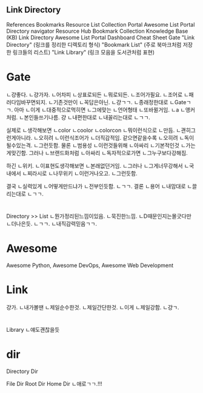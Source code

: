 Link Directory
---
References
Bookmarks
Resource List
Collection
Portal
Awesome List
Portal
Directory
navigator
Resource Hub
Bookmark Collection
Knowledge Base (KB)
Link Directory
Awesome List
Portal
Dashboard
Cheat Sheet
Gate
"Link Directory" (링크를 정리한 디렉토리 형식)
"Bookmark List" (주로 북마크처럼 저장한 링크들의 리스트)
"Link Library" (링크 모음을 도서관처럼 표현)

# Gate
ㄴ걍좋다.
ㄴ걍가자.
ㄴ어차피
ㄴ상표로되든
ㄴ뭐로되든.
ㄴ조어가필요.
ㄴ조어로
ㄴ패러다임바꾸면되지.
ㄴ기존것만이
ㄴ꼭답은아닌.
ㄴ걍ㄱㄱ.
ㄴ종래정한대로
ㄴGateㄱㄱ.
아마
ㄴ이게
ㄴ대중적으로먹히면
ㄴ그에맞는
ㄴ언어형태
ㄴ또바뀔거임.
ㄴa
ㄴ앵커처럼.
ㄴ본인들쓰기나름.
걍
ㄴ내편한대로
ㄴ내꼴리는대로
ㄴㄱㄱ.

실제로
ㄴ생각해보면
ㄴcolor
ㄴcoolor
ㄴcolorcon
ㄴ뭐이런식으로
ㄴ만듬.
ㄴ괜히그런게아니라.
ㄴ오히려
ㄴ이런식조어가
ㄴ더직감적임.
같으면같을수록
ㄴ오히려
ㄴ독이될수있는격.
ㄴ그런듯함.
물론
ㄴ범용성
ㄴ이런것들위해
ㄴ아싸리
ㄴ기본적인것
ㄴ가는게맞긴함.
그러나
ㄴ브랜드화처럼
ㄴ아싸리
ㄴ독자적으로가면
ㄴ그누구보다강해짐.

하긴
ㄴ위키.
ㄴ이표현도생각해보면
ㄴ본래없던거임.
ㄴ그러나
ㄴ그게너무강해서
ㄴ국내에서
ㄴ찌라시로
ㄴ나무위키
ㄴ이런거나오고.
ㄴ그런듯함.

결국
ㄴ실력있게
ㄴ어떻게만드냐가
ㄴ전부인듯함.
ㄴㄱㄱ.
결론
ㄴ용어
ㄴ내맘대로
ㄴ끌리는대로
ㄴㄱㄱ.

#
Directory >> List
ㄴ뭔가정리된느낌이있음.
ㄴ묵진한느낌.
ㄴD때문인지는몰긋다만
ㄴ더나은듯.
ㄴㄱㄱ.
ㄴ내직감력믿음ㄱㄱ.


# Awesome 
Awesome Python, Awesome DevOps, Awesome Web Development

# Link
걍가.
ㄴ내가볼땐
ㄴ제일순수한것.
ㄴ제일간단한것.
ㄴ이게
ㄴ제일강함.
ㄴ걍ㄱ.

# 
Library
ㄴ얘도괜찮을듯

# dir
Directory
Dir

File Dir
Root Dir
Home Dir
ㄴ애로ㄱㄱ.!!!
